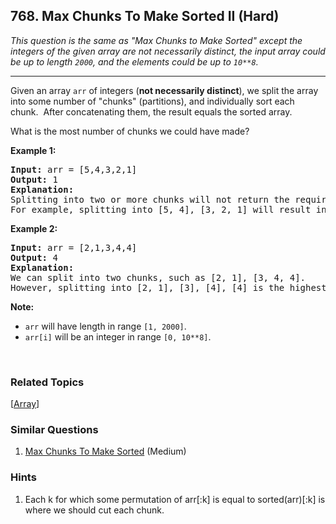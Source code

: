 <!--|This file generated by command(leetcode description); DO NOT EDIT.    |-->
<!--+----------------------------------------------------------------------+-->
<!--|@author    Openset <openset.wang@gmail.com>                           |-->
<!--|@link      https://github.com/openset                                 |-->
<!--|@home      https://github.com/openset/leetcode                        |-->
<!--+----------------------------------------------------------------------+-->

## 768. Max Chunks To Make Sorted II (Hard)

<p><em>This question is the same as &quot;Max Chunks to Make Sorted&quot; except the integers of the given array are not necessarily distinct, the input array could be up to length <code>2000</code>, and the elements could be up to <code>10**8</code>.</em></p>

<hr />

<p>Given an array <code>arr</code> of integers (<strong>not necessarily distinct</strong>), we split the array into some number of &quot;chunks&quot; (partitions), and individually sort each chunk.&nbsp; After concatenating them,&nbsp;the result equals the sorted array.</p>

<p>What is the most number of chunks we could have made?</p>

<p><strong>Example 1:</strong></p>

<pre>
<strong>Input:</strong> arr = [5,4,3,2,1]
<strong>Output:</strong> 1
<strong>Explanation:</strong>
Splitting into two or more chunks will not return the required result.
For example, splitting into [5, 4], [3, 2, 1] will result in [4, 5, 1, 2, 3], which isn&#39;t sorted.
</pre>

<p><strong>Example 2:</strong></p>

<pre>
<strong>Input:</strong> arr = [2,1,3,4,4]
<strong>Output:</strong> 4
<strong>Explanation:</strong>
We can split into two chunks, such as [2, 1], [3, 4, 4].
However, splitting into [2, 1], [3], [4], [4] is the highest number of chunks possible.
</pre>

<p><strong>Note:</strong></p>

<ul>
	<li><code>arr</code> will have length in range <code>[1, 2000]</code>.</li>
	<li><code>arr[i]</code> will be an integer in range <code>[0, 10**8]</code>.</li>
</ul>

<p>&nbsp;</p>

### Related Topics
  [[Array](https://github.com/openset/leetcode/tree/master/tag/array/README.md)]

### Similar Questions
  1. [Max Chunks To Make Sorted](https://github.com/openset/leetcode/tree/master/problems/max-chunks-to-make-sorted) (Medium)

### Hints
  1. Each k for which some permutation of arr[:k] is equal to sorted(arr)[:k] is where we should cut each chunk.
